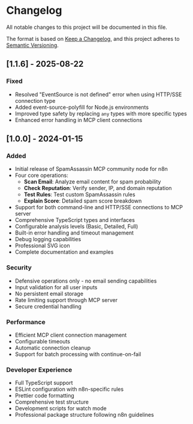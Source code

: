 # Changelog

All notable changes to this project will be documented in this file.

The format is based on [Keep a Changelog](https://keepachangelog.com/en/1.0.0/),
and this project adheres to [Semantic Versioning](https://semver.org/spec/v2.0.0.html).

## [1.1.6] - 2025-08-22

### Fixed
- Resolved "EventSource is not defined" error when using HTTP/SSE connection type
- Added event-source-polyfill for Node.js environments
- Improved type safety by replacing `any` types with more specific types
- Enhanced error handling in MCP client connections

## [1.0.0] - 2024-01-15

### Added
- Initial release of SpamAssassin MCP community node for n8n
- Four core operations:
  - **Scan Email**: Analyze email content for spam probability
  - **Check Reputation**: Verify sender, IP, and domain reputation
  - **Test Rules**: Test custom SpamAssassin rules
  - **Explain Score**: Detailed spam score breakdown
- Support for both command-line and HTTP/SSE connections to MCP server
- Comprehensive TypeScript types and interfaces
- Configurable analysis levels (Basic, Detailed, Full)
- Built-in error handling and timeout management
- Debug logging capabilities
- Professional SVG icon
- Complete documentation and examples

### Security
- Defensive operations only - no email sending capabilities
- Input validation for all user inputs
- No persistent email storage
- Rate limiting support through MCP server
- Secure credential handling

### Performance
- Efficient MCP client connection management
- Configurable timeouts
- Automatic connection cleanup
- Support for batch processing with continue-on-fail

### Developer Experience
- Full TypeScript support
- ESLint configuration with n8n-specific rules
- Prettier code formatting
- Comprehensive test structure
- Development scripts for watch mode
- Professional package structure following n8n guidelines